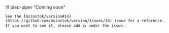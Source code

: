 !!! pied-piper "Coming soon"

    See the [mszostok/version#14](https://github.com/mszostok/version/issues/14) issue for a reference. If you want to see it, please add 👍 under the issue.

